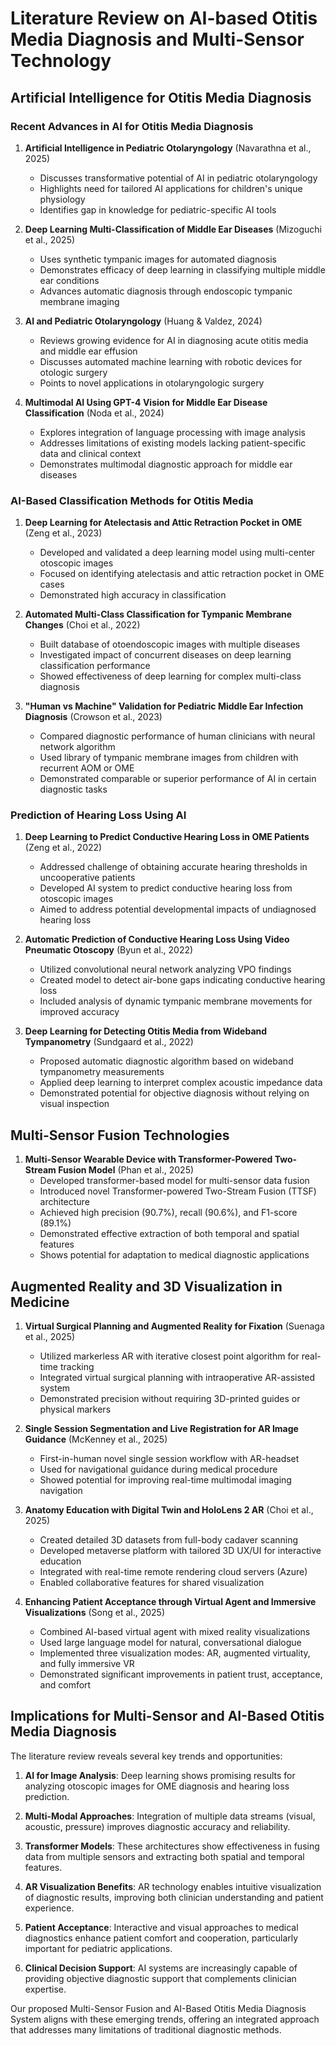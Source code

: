 # Literature Review on AI-based Otitis Media Diagnosis and Multi-Sensor Technology

## Artificial Intelligence for Otitis Media Diagnosis

### Recent Advances in AI for Otitis Media Diagnosis

1. **Artificial Intelligence in Pediatric Otolaryngology** (Navarathna et al., 2025)
   - Discusses transformative potential of AI in pediatric otolaryngology
   - Highlights need for tailored AI applications for children's unique physiology
   - Identifies gap in knowledge for pediatric-specific AI tools

2. **Deep Learning Multi-Classification of Middle Ear Diseases** (Mizoguchi et al., 2025)
   - Uses synthetic tympanic images for automated diagnosis
   - Demonstrates efficacy of deep learning in classifying multiple middle ear conditions
   - Advances automatic diagnosis through endoscopic tympanic membrane imaging

3. **AI and Pediatric Otolaryngology** (Huang & Valdez, 2024)
   - Reviews growing evidence for AI in diagnosing acute otitis media and middle ear effusion
   - Discusses automated machine learning with robotic devices for otologic surgery
   - Points to novel applications in otolaryngologic surgery

4. **Multimodal AI Using GPT-4 Vision for Middle Ear Disease Classification** (Noda et al., 2024)
   - Explores integration of language processing with image analysis
   - Addresses limitations of existing models lacking patient-specific data and clinical context
   - Demonstrates multimodal diagnostic approach for middle ear diseases

### AI-Based Classification Methods for Otitis Media

1. **Deep Learning for Atelectasis and Attic Retraction Pocket in OME** (Zeng et al., 2023)
   - Developed and validated a deep learning model using multi-center otoscopic images
   - Focused on identifying atelectasis and attic retraction pocket in OME cases
   - Demonstrated high accuracy in classification

2. **Automated Multi-Class Classification for Tympanic Membrane Changes** (Choi et al., 2022)
   - Built database of otoendoscopic images with multiple diseases
   - Investigated impact of concurrent diseases on deep learning classification performance
   - Showed effectiveness of deep learning for complex multi-class diagnosis

3. **"Human vs Machine" Validation for Pediatric Middle Ear Infection Diagnosis** (Crowson et al., 2023)
   - Compared diagnostic performance of human clinicians with neural network algorithm
   - Used library of tympanic membrane images from children with recurrent AOM or OME
   - Demonstrated comparable or superior performance of AI in certain diagnostic tasks

### Prediction of Hearing Loss Using AI

1. **Deep Learning to Predict Conductive Hearing Loss in OME Patients** (Zeng et al., 2022)
   - Addressed challenge of obtaining accurate hearing thresholds in uncooperative patients
   - Developed AI system to predict conductive hearing loss from otoscopic images
   - Aimed to address potential developmental impacts of undiagnosed hearing loss

2. **Automatic Prediction of Conductive Hearing Loss Using Video Pneumatic Otoscopy** (Byun et al., 2022)
   - Utilized convolutional neural network analyzing VPO findings
   - Created model to detect air-bone gaps indicating conductive hearing loss
   - Included analysis of dynamic tympanic membrane movements for improved accuracy

3. **Deep Learning for Detecting Otitis Media from Wideband Tympanometry** (Sundgaard et al., 2022)
   - Proposed automatic diagnostic algorithm based on wideband tympanometry measurements
   - Applied deep learning to interpret complex acoustic impedance data
   - Demonstrated potential for objective diagnosis without relying on visual inspection

## Multi-Sensor Fusion Technologies

1. **Multi-Sensor Wearable Device with Transformer-Powered Two-Stream Fusion Model** (Phan et al., 2025)
   - Developed transformer-based model for multi-sensor data fusion
   - Introduced novel Transformer-powered Two-Stream Fusion (TTSF) architecture
   - Achieved high precision (90.7%), recall (90.6%), and F1-score (89.1%)
   - Demonstrated effective extraction of both temporal and spatial features
   - Shows potential for adaptation to medical diagnostic applications

## Augmented Reality and 3D Visualization in Medicine

1. **Virtual Surgical Planning and Augmented Reality for Fixation** (Suenaga et al., 2025)
   - Utilized markerless AR with iterative closest point algorithm for real-time tracking
   - Integrated virtual surgical planning with intraoperative AR-assisted system
   - Demonstrated precision without requiring 3D-printed guides or physical markers

2. **Single Session Segmentation and Live Registration for AR Image Guidance** (McKenney et al., 2025)
   - First-in-human novel single session workflow with AR-headset
   - Used for navigational guidance during medical procedure
   - Showed potential for improving real-time multimodal imaging navigation

3. **Anatomy Education with Digital Twin and HoloLens 2 AR** (Choi et al., 2025)
   - Created detailed 3D datasets from full-body cadaver scanning
   - Developed metaverse platform with tailored 3D UX/UI for interactive education
   - Integrated with real-time remote rendering cloud servers (Azure)
   - Enabled collaborative features for shared visualization

4. **Enhancing Patient Acceptance through Virtual Agent and Immersive Visualizations** (Song et al., 2025)
   - Combined AI-based virtual agent with mixed reality visualizations
   - Used large language model for natural, conversational dialogue
   - Implemented three visualization modes: AR, augmented virtuality, and fully immersive VR
   - Demonstrated significant improvements in patient trust, acceptance, and comfort

## Implications for Multi-Sensor and AI-Based Otitis Media Diagnosis

The literature review reveals several key trends and opportunities:

1. **AI for Image Analysis**: Deep learning shows promising results for analyzing otoscopic images for OME diagnosis and hearing loss prediction.

2. **Multi-Modal Approaches**: Integration of multiple data streams (visual, acoustic, pressure) improves diagnostic accuracy and reliability.

3. **Transformer Models**: These architectures show effectiveness in fusing data from multiple sensors and extracting both spatial and temporal features.

4. **AR Visualization Benefits**: AR technology enables intuitive visualization of diagnostic results, improving both clinician understanding and patient experience.

5. **Patient Acceptance**: Interactive and visual approaches to medical diagnostics enhance patient comfort and cooperation, particularly important for pediatric applications.

6. **Clinical Decision Support**: AI systems are increasingly capable of providing objective diagnostic support that complements clinician expertise.

Our proposed Multi-Sensor Fusion and AI-Based Otitis Media Diagnosis System aligns with these emerging trends, offering an integrated approach that addresses many limitations of traditional diagnostic methods.
